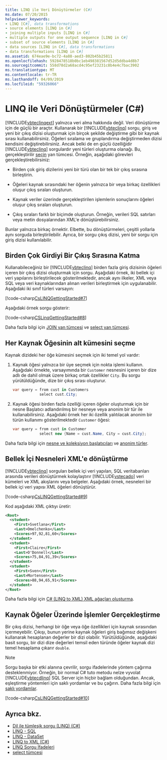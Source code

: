 ```yaml
---
title: LINQ ile Veri Dönüştürmeler (C#)
ms.date: 07/20/2015
helpviewer_keywords:
- LINQ [C#], data transformations
- source elements [LINQ in C#]
- joining multiple inputs [LINQ in C#]
- multiple outputs for one output sequence [LINQ in C#]
- subset of source elements [LINQ in C#]
- data sources [LINQ in C#], data transformations
- data transformations [LINQ in C#]
ms.assetid: 674eae9e-bc72-4a88-aed3-802b45b25811
ms.openlocfilehash: 5928478518b0bc1eb498381567d52d5ddba4d8b7
ms.sourcegitcommit: 558d78d2a68acd4c95ef23231c8b4e4c7bac3902
ms.translationtype: MT
ms.contentlocale: tr-TR
ms.lasthandoff: 04/09/2019
ms.locfileid: "59326066"
---
```

# <a name="data-transformations-with-linq-c"></a>LINQ ile Veri Dönüştürmeler (C#)
[!INCLUDE[vbteclinqext](~/includes/vbteclinqext-md.md)] yalnızca veri alma hakkında değil. Veri dönüştürme için de güçlü bir araçtır. Kullanarak bir [!INCLUDE[vbteclinq](~/includes/vbteclinq-md.md)] sorgu, giriş ve yeni bir çıkış dizisi oluşturmak için birçok şekilde değiştirme gibi bir kaynak sırası kullanabilirsiniz. Öğeleri sıralama ve gruplandırma değiştirmeden dizisi kendisini değiştirebilirsiniz. Ancak belki de en güçlü özelliğidir [!INCLUDE[vbteclinq](~/includes/vbteclinq-md.md)] sorgulardır yeni türleri oluşturma olanağı. Bu, gerçekleştirilir [seçin](../../../../csharp/language-reference/keywords/select-clause.md) yan tümcesi. Örneğin, aşağıdaki görevleri gerçekleştirebilirsiniz:  
  
-   Birden çok giriş dizilerini yeni bir türü olan bir tek bir çıkış sırasına birleştirin.  
  
-   Öğeleri kaynak sırasındaki her öğenin yalnızca bir veya birkaç özellikleri oluşur çıkış sıraları oluşturun.  
  
-   Kaynak veriler üzerinde gerçekleştirilen işlemlerin sonuçlarını öğeleri oluşur çıkış sıraları oluşturun.  
  
-   Çıkış sıraları farklı bir biçimde oluşturun. Örneğin, verileri SQL satırları veya metin dosyalarından XML'e dönüştürebilirsiniz.  
  
 Bunlar yalnızca birkaç örnektir. Elbette, bu dönüştürmeleri, çeşitli yollarla aynı sorguda birleştirilebilir. Ayrıca, bir sorgu çıkış dizisi, yeni bir sorgu için giriş dizisi kullanılabilir.  
  
## <a name="joining-multiple-inputs-into-one-output-sequence"></a>Birden Çok Girdiyi Bir Çıkış Sırasına Katma  
 Kullanabileceğiniz bir [!INCLUDE[vbteclinq](~/includes/vbteclinq-md.md)] birden fazla giriş dizisinin öğeleri içeren bir çıkış dizisi oluşturmak için sorgu. Aşağıdaki örnek, iki bellek içi veri yapılarını birleştirilecek gösterilmektedir, ancak aynı ilkeler, XML veya SQL veya veri kaynaklarından alınan verileri birleştirmek için uygulanabilir. Aşağıdaki iki sınıf türleri varsayın:  
  
 [!code-csharp[CsLINQGettingStarted#7](~/samples/snippets/csharp/VS_Snippets_VBCSharp/CsLINQGettingStarted/CS/Class1.cs#7)]  
  
 Aşağıdaki örnek sorgu gösterir:  
  
 [!code-csharp[CSLinqGettingStarted#8](~/samples/snippets/csharp/VS_Snippets_VBCSharp/CsLINQGettingStarted/CS/Class1.cs#8)]  
  
 Daha fazla bilgi için [JOIN yan tümcesi](../../../../csharp/language-reference/keywords/join-clause.md) ve [select yan tümcesi](../../../../csharp/language-reference/keywords/select-clause.md).  
  
## <a name="selecting-a-subset-of-each-source-element"></a>Her Kaynak Öğesinin alt kümesini seçme  
 Kaynak dizideki her öğe kümesini seçmek için iki temel yol vardır:  
  
1. Kaynak öğesi yalnızca bir üye seçmek için nokta işlemi kullanın. Aşağıdaki örnekte, varsayımında bir `Customer` nesnesini içeren bir dize adlı de dahil olmak üzere birkaç ortak özellikler `City`. Bu sorgu yürütüldüğünde, dize bir çıkış sırası oluşturur.  
  
    ```csharp
    var query = from cust in Customers  
                select cust.City;  
    ```  
  
2. Kaynak öğesi birden fazla özelliği içeren öğeler oluşturmak için bir nesne Başlatıcı adlandırılmış bir nesneye veya anonim bir tür ile kullanabilirsiniz. Aşağıdaki örnek her iki özellik yalıtılacak anonim bir türün kullanımı gösterilmektedir `Customer` öğesi:  
  
    ```csharp
    var query = from cust in Customer  
                select new {Name = cust.Name, City = cust.City};  
    ```  
  
 Daha fazla bilgi için [nesne ve koleksiyon başlatıcıları](../../../../csharp/programming-guide/classes-and-structs/object-and-collection-initializers.md) ve [anonim türler](../../../../csharp/programming-guide/classes-and-structs/anonymous-types.md).  
  
## <a name="transforming-in-memory-objects-into-xml"></a>Bellek İçi Nesneleri XML'e dönüştürme  
 [!INCLUDE[vbteclinq](~/includes/vbteclinq-md.md)] sorguları bellek içi veri yapıları, SQL veritabanları arasında verileri dönüştürmek kolaylaştırır [!INCLUDE[vstecado](~/includes/vstecado-md.md)] veri kümeleri ve XML akışlarını veya belgeler. Aşağıdaki örnek, nesneleri bir bellek içi veri yapısı XML öğeleri dönüştürür.  
  
 [!code-csharp[CsLINQGettingStarted#9](~/samples/snippets/csharp/VS_Snippets_VBCSharp/CsLINQGettingStarted/CS/Class1.cs#9)]  
  
 Kod aşağıdaki XML çıktıyı üretir:  
  
```xml  
<Root>  
  <student>  
    <First>Svetlana</First>  
    <Last>Omelchenko</Last>  
    <Scores>97,92,81,60</Scores>  
  </student>  
  <student>  
    <First>Claire</First>  
    <Last>O'Donnell</Last>  
    <Scores>75,84,91,39</Scores>  
  </student>  
  <student>  
    <First>Sven</First>  
    <Last>Mortensen</Last>  
    <Scores>88,94,65,91</Scores>  
  </student>  
</Root>  
```  
  
 Daha fazla bilgi için [C# (LINQ to XML) XML ağaçları oluşturma](../../../../csharp/programming-guide/concepts/linq/creating-xml-trees-linq-to-xml-2.md).  
  
## <a name="performing-operations-on-source-elements"></a>Kaynak Öğeler Üzerinde İşlemler Gerçekleştirme  
 Bir çıkış dizisi, herhangi bir öğe veya öğe özellikleri için kaynak sırasından içermeyebilir. Çıkışı, bunun yerine kaynak öğeleri giriş bağımsız değişkeni kullanarak hesaplanan değerler bir dizi olabilir. Yürütüldüğünde, aşağıdaki basit sorgu, bir dizi dize değerleri temsil eden türünde öğeler kaynak dizi temel hesaplama çıkarır `double`.  
  
> [!NOTE]
>  Sorgu başka bir etki alanına çevrilir, sorgu ifadelerinde yöntem çağırma desteklenmiyor. Örneğin, bir normal C# tuto metodu nelze vyvolat [!INCLUDE[vbtecdlinq](~/includes/vbtecdlinq-md.md)] SQL Server için hiçbir bağlam olduğundan. Ancak, eşleştirme yöntemleri için saklı yordamlar ve bu çağırın. Daha fazla bilgi için [saklı yordamlar](../../../../framework/data/adonet/sql/linq/stored-procedures.md).  
  
 [!code-csharp[CsLINQGettingStarted#10](~/samples/snippets/csharp/VS_Snippets_VBCSharp/CsLINQGettingStarted/CS/Class1.cs#10)]  
  
## <a name="see-also"></a>Ayrıca bkz.

- [Dil ile tümleşik sorgu (LINQ) (C#)](../../../../csharp/programming-guide/concepts/linq/index.md)
- [LINQ - SQL](../../../../../docs/framework/data/adonet/sql/linq/index.md)
- [LINQ - DataSet](../../../../framework/data/adonet/linq-to-dataset.md)
- [LINQ to XML (C#)](../../../../csharp/programming-guide/concepts/linq/linq-to-xml.md)
- [LINQ Sorgu İfadeleri](../../../../csharp/programming-guide/linq-query-expressions/index.md)
- [select tümcesi](../../../../csharp/language-reference/keywords/select-clause.md)
